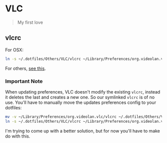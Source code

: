 
VLC
===

> My first love


## vlcrc

For OSX:

```bash
ln -s ~/.dotfiles/Others/VLC/vlcrc ~/Library/Preferences/org.videolan.vlc/vlcrc
```

For others, [see this](http://superuser.com/a/599305/214953).


### Important Note

When updating preferences, VLC doesn't modify the existing `vlcrc`, instead it deletes the last and creates a new one. So our symlinked `vlcrc` is of no use. You'll have to manually move the updates preferences config to your dotfiles:

```bash
mv -v ~/Library/Preferences/org.videolan.vlc/vlcrc ~/.dotfiles/Others/VLC/vlcrc
ln -s ~/.dotfiles/Others/VLC/vlcrc ~/Library/Preferences/org.videolan.vlc/vlcrc
```

I'm trying to come up with a better solution, but for now you'll have to make do with this.


